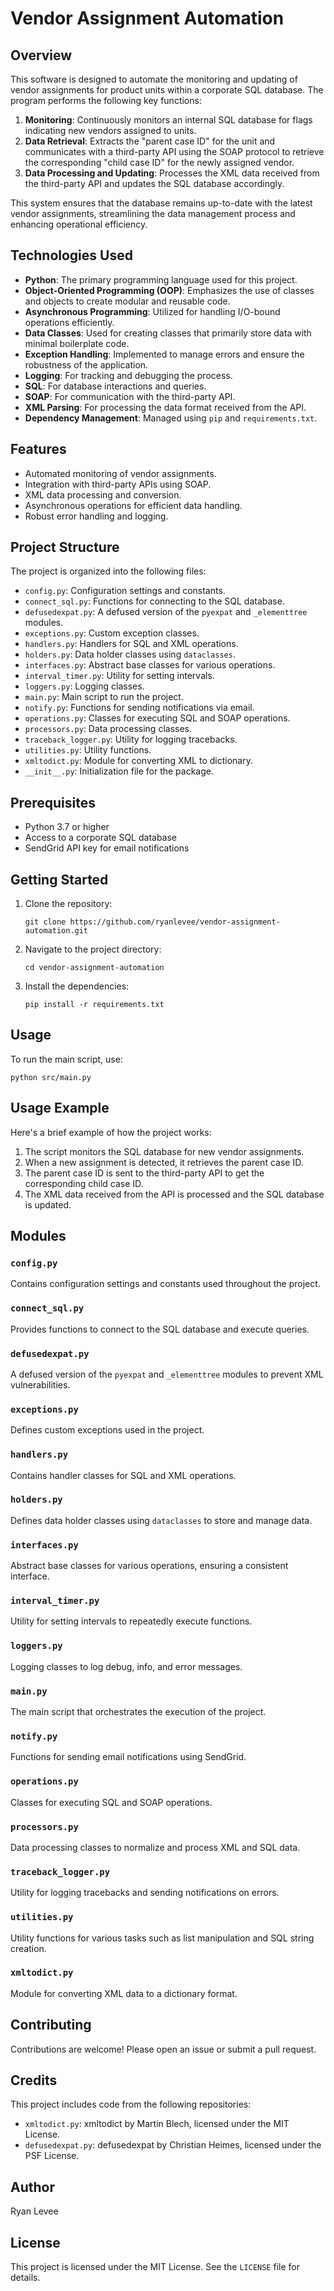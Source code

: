 # Vendor Assignment Automation

## Overview

This software is designed to automate the monitoring and updating of vendor assignments for product units within a corporate SQL database. The program performs the following key functions:

1.  **Monitoring**: Continuously monitors an internal SQL database for flags indicating new vendors assigned to units.
2.  **Data Retrieval**: Extracts the "parent case ID" for the unit and communicates with a third-party API using the SOAP protocol to retrieve the corresponding "child case ID" for the newly assigned vendor.
3.  **Data Processing and Updating**: Processes the XML data received from the third-party API and updates the SQL database accordingly.

This system ensures that the database remains up-to-date with the latest vendor assignments, streamlining the data management process and enhancing operational efficiency.

## Technologies Used

- **Python**: The primary programming language used for this project.
- **Object-Oriented Programming (OOP)**: Emphasizes the use of classes and objects to create modular and reusable code.
- **Asynchronous Programming**: Utilized for handling I/O-bound operations efficiently.
- **Data Classes**: Used for creating classes that primarily store data with minimal boilerplate code.
- **Exception Handling**: Implemented to manage errors and ensure the robustness of the application.
- **Logging**: For tracking and debugging the process.
- **SQL**: For database interactions and queries.
- **SOAP**: For communication with the third-party API.
- **XML Parsing**: For processing the data format received from the API.
- **Dependency Management**: Managed using `pip` and `requirements.txt`.

## Features

- Automated monitoring of vendor assignments.
- Integration with third-party APIs using SOAP.
- XML data processing and conversion.
- Asynchronous operations for efficient data handling.
- Robust error handling and logging.

## Project Structure

The project is organized into the following files:

- `config.py`: Configuration settings and constants.
- `connect_sql.py`: Functions for connecting to the SQL database.
- `defusedexpat.py`: A defused version of the `pyexpat` and `_elementtree` modules.
- `exceptions.py`: Custom exception classes.
- `handlers.py`: Handlers for SQL and XML operations.
- `holders.py`: Data holder classes using `dataclasses`.
- `interfaces.py`: Abstract base classes for various operations.
- `interval_timer.py`: Utility for setting intervals.
- `loggers.py`: Logging classes.
- `main.py`: Main script to run the project.
- `notify.py`: Functions for sending notifications via email.
- `operations.py`: Classes for executing SQL and SOAP operations.
- `processors.py`: Data processing classes.
- `traceback_logger.py`: Utility for logging tracebacks.
- `utilities.py`: Utility functions.
- `xmltodict.py`: Module for converting XML to dictionary.
- `__init__.py`: Initialization file for the package.

## Prerequisites

- Python 3.7 or higher
- Access to a corporate SQL database
- SendGrid API key for email notifications

## Getting Started

1.  Clone the repository:
    
        git clone https://github.com/ryanlevee/vendor-assignment-automation.git
    
2.  Navigate to the project directory:
    
        cd vendor-assignment-automation
    
3.  Install the dependencies:
    
        pip install -r requirements.txt

## Usage

To run the main script, use:

    python src/main.py

## Usage Example

Here's a brief example of how the project works:

1.  The script monitors the SQL database for new vendor assignments.
2.  When a new assignment is detected, it retrieves the parent case ID.
3.  The parent case ID is sent to the third-party API to get the corresponding child case ID.
4.  The XML data received from the API is processed and the SQL database is updated.

## Modules

### `config.py`

Contains configuration settings and constants used throughout the project.

### `connect_sql.py`

Provides functions to connect to the SQL database and execute queries.

### `defusedexpat.py`

A defused version of the `pyexpat` and `_elementtree` modules to prevent XML vulnerabilities.

### `exceptions.py`

Defines custom exceptions used in the project.

### `handlers.py`

Contains handler classes for SQL and XML operations.

### `holders.py`

Defines data holder classes using `dataclasses` to store and manage data.

### `interfaces.py`

Abstract base classes for various operations, ensuring a consistent interface.

### `interval_timer.py`

Utility for setting intervals to repeatedly execute functions.

### `loggers.py`

Logging classes to log debug, info, and error messages.

### `main.py`

The main script that orchestrates the execution of the project.

### `notify.py`

Functions for sending email notifications using SendGrid.

### `operations.py`

Classes for executing SQL and SOAP operations.

### `processors.py`

Data processing classes to normalize and process XML and SQL data.

### `traceback_logger.py`

Utility for logging tracebacks and sending notifications on errors.

### `utilities.py`

Utility functions for various tasks such as list manipulation and SQL string creation.

### `xmltodict.py`

Module for converting XML data to a dictionary format.

Contributing
------------

Contributions are welcome! Please open an issue or submit a pull request.

Credits
-------

This project includes code from the following repositories:

*   `xmltodict.py`: xmltodict by Martin Blech, licensed under the MIT License.
*   `defusedexpat.py`: defusedexpat by Christian Heimes, licensed under the PSF License.

Author
------

Ryan Levee

License
-------

This project is licensed under the MIT License. See the `LICENSE` file for details.

